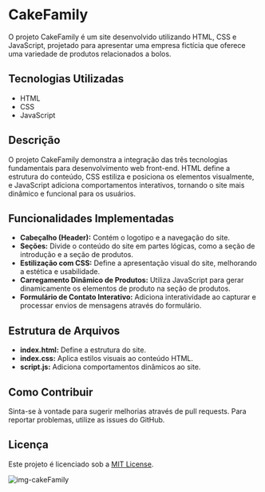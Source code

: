 # CakeFamily

O projeto CakeFamily é um site desenvolvido utilizando HTML, CSS e JavaScript, projetado para apresentar uma empresa fictícia que oferece uma variedade de produtos relacionados a bolos.

## Tecnologias Utilizadas

- HTML
- CSS
- JavaScript

## Descrição

O projeto CakeFamily demonstra a integração das três tecnologias fundamentais para desenvolvimento web front-end. HTML define a estrutura do conteúdo, CSS estiliza e posiciona os elementos visualmente, e JavaScript adiciona comportamentos interativos, tornando o site mais dinâmico e funcional para os usuários.

## Funcionalidades Implementadas

- **Cabeçalho (Header):** Contém o logotipo e a navegação do site.
- **Seções:** Divide o conteúdo do site em partes lógicas, como a seção de introdução e a seção de produtos.
- **Estilização com CSS:** Define a apresentação visual do site, melhorando a estética e usabilidade.
- **Carregamento Dinâmico de Produtos:** Utiliza JavaScript para gerar dinamicamente os elementos de produto na seção de produtos.
- **Formulário de Contato Interativo:** Adiciona interatividade ao capturar e processar envios de mensagens através do formulário.

## Estrutura de Arquivos

- **index.html:** Define a estrutura do site.
- **index.css:** Aplica estilos visuais ao conteúdo HTML.
- **script.js:** Adiciona comportamentos dinâmicos ao site.

## Como Contribuir

Sinta-se à vontade para sugerir melhorias através de pull requests. Para reportar problemas, utilize as issues do GitHub.

## Licença

Este projeto é licenciado sob a [MIT License](LICENSE).

![img-cakeFamily](https://github.com/AdrianaLMR/CakeFamily/assets/98758967/32134099-b1b2-49e5-9ea4-be2e176fe39d)
